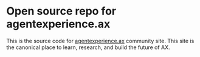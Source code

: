 # Open source repo for agentexperience.ax

This is the source code for [agentexperience.ax](https://agentexperience.ax) community site. This site is the canonical place to learn, research, and build the future of AX.

